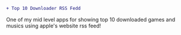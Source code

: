 ```diff
+ Top 10 Downloader RSS Fedd
```
One of my mid level apps for showing top 10 downloaded games and musics using apple's website rss feed!
